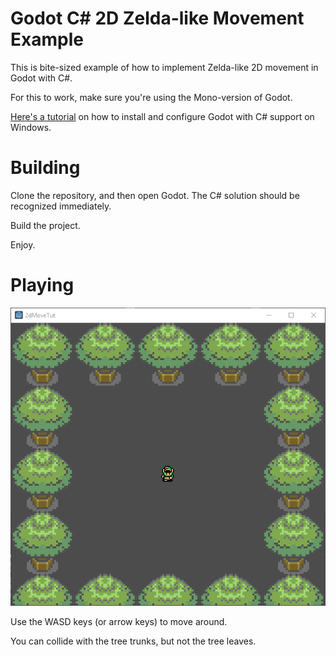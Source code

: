 # Godot C# 2D Zelda-like Movement Example

This is bite-sized example of how to implement Zelda-like 2D movement in Godot with C#. 

For this to work, make sure you're using the Mono-version of Godot. 

[Here's a tutorial](https://lawsonry.com/godot/1-1-install-godot-with-c-support-on-windows/) on how to install and configure Godot with C# support on Windows.

# Building

Clone the repository, and then open Godot. The C# solution should be recognized immediately. 

Build the project. 

Enjoy.

# Playing

![](screenshot.png)

Use the WASD keys (or arrow keys) to move around.

You can collide with the tree trunks, but not the tree leaves. 